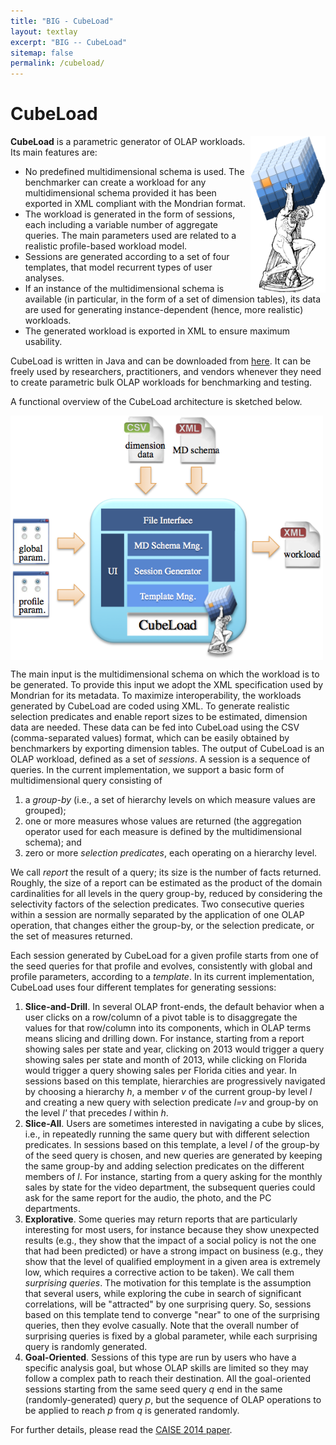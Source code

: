 ```yaml
---
title: "BIG - CubeLoad"
layout: textlay
excerpt: "BIG -- CubeLoad"
sitemap: false
permalink: /cubeload/
---
```


# CubeLoad

<img src="/images/projects/cubeload.png" ALIGN=RIGHT height="250"><strong>CubeLoad</strong> is a parametric generator of OLAP workloads. Its main features are:
<UL>
<LI>No predefined multidimensional schema is used. The benchmarker can create a workload for any multidimensional schema provided it has been exported in XML compliant with the Mondrian format.</LI>
<LI>The workload is generated in the form of sessions, each including a variable number of aggregate queries. The main parameters used are related to a realistic profile-based workload model.</LI>
<LI>Sessions are generated according to a set of four templates, that model recurrent types of user analyses.</LI>
<LI>If an instance of the multidimensional schema is available (in particular, in the form of a set of dimension tables), its data are used for generating instance-dependent (hence, more realistic) workloads.</LI>
<LI>The generated workload is exported in XML to ensure maximum usability.</LI>
</UL>
CubeLoad is written in Java and can be downloaded from <A HREF="http://big.csr.unibo.it/downloads/CubeLoad.zip">here</A>. It can be freely used by researchers, practitioners, and vendors whenever they need to create parametric bulk OLAP workloads for benchmarking and testing.

A functional overview of the CubeLoad architecture is sketched below.

<img src="/images/projects/overview.png" width="500" ALIGN=CENTER>

The main input is the multidimensional schema on which the workload is to be generated. To provide this input we adopt the XML specification used by Mondrian for its metadata. To maximize interoperability, the workloads generated by CubeLoad are coded using XML. To generate realistic selection predicates and enable report sizes to be estimated, dimension data are needed. These data can be fed into CubeLoad using the CSV (comma-separated values) format, which can be easily obtained by benchmarkers by exporting dimension tables. 
The output of CubeLoad is an OLAP workload, defined as a set of <I>sessions</I>. A session is a sequence of queries. In the current implementation, we support a basic form of multidimensional query consisting of
<OL>
<LI>a <I>group-by</I> (i.e., a set of hierarchy levels on which measure values are grouped);</LI>
<LI>one or more measures whose values are returned (the aggregation operator used for each measure is defined by the multidimensional schema); and</LI>
<LI>zero or more <I>selection predicates</I>, each operating on a hierarchy level.</LI> 
</OL>
We call <I>report</I> the result of a query; its size is the number of facts returned. Roughly, the size of a report can be estimated as the product of the domain cardinalities for all levels in the query group-by, reduced by considering the selectivity factors of the selection predicates.
Two consecutive queries within a session are normally separated by the application of one OLAP operation, that changes either the group-by, or the selection predicate, or the set of measures returned.

Each session generated by CubeLoad for a given profile starts from one of the seed queries for that profile and evolves, consistently with global and profile parameters, according to a <I>template</I>. In its current implementation, CubeLoad uses four different templates for generating sessions:
<OL>
<LI><B>Slice-and-Drill</B>. In several OLAP front-ends, the default behavior when a user clicks on a row/column of a pivot table is to disaggregate the values for that row/column into its components, which in OLAP terms means slicing and drilling down. For instance, starting from a report showing sales per state and year, clicking on 2013 would trigger a query showing sales per state and month of 2013, while clicking on Florida would trigger a query showing sales per Florida cities and year. In sessions based on this template, hierarchies are progressively navigated by choosing a hierarchy <I>h</I>, a member <I>v</I> of the current group-by level <I>l</I> and creating a new query with selection predicate <I>l=v</I> and group-by on the level <I>l'</I> that precedes <I>l</I> within <I>h</I>.</LI>
<LI><B>Slice-All</B>. Users are sometimes interested in navigating a cube by slices, i.e., in repeatedly running the same query but with different selection predicates. In sessions based on this template, a level <I>l</I> of the group-by of the seed query is chosen, and new queries are generated by keeping the same group-by and adding selection predicates on the different members of <I>l</I>. For instance, starting from a query asking for the monthly sales by state for the video department, the subsequent queries could ask for the same report for the audio, the photo, and the PC departments.</LI>
<LI><B>Explorative</B>. Some queries may return reports that are particularly interesting for most users, for instance because they show unexpected results (e.g., they show that the impact of a social policy is not the one that had been predicted) or have a strong impact on business (e.g., they show that the level of qualified employment in a given area is extremely low, which requires a corrective action to be taken). We call them <I>surprising queries</I>. The motivation for this template is the assumption that several users, while exploring the cube in search of significant correlations, will be "attracted" by one surprising query. So, sessions based on this template tend to converge "near" to one of the surprising queries, then they evolve casually. Note that the overall number of surprising queries is fixed by a global parameter, while each surprising query is randomly generated.</LI>
<LI><B>Goal-Oriented</B>. Sessions of this type are run by users who have a specific analysis goal, but whose OLAP skills are limited so they may follow a complex path to reach their destination. All the goal-oriented sessions starting from the same seed query <I>q</I> end in the same (randomly-generated) query <I>p</I>, but the sequence of OLAP operations to be applied to reach <I>p</I> from <I>q</I> is generated randomly. </LI>
</OL>
For further details, please read the <A HREF="http://www-db.deis.unibo.it/~srizzi/PDF/caise14.pdf">CAISE 2014 paper</A>.